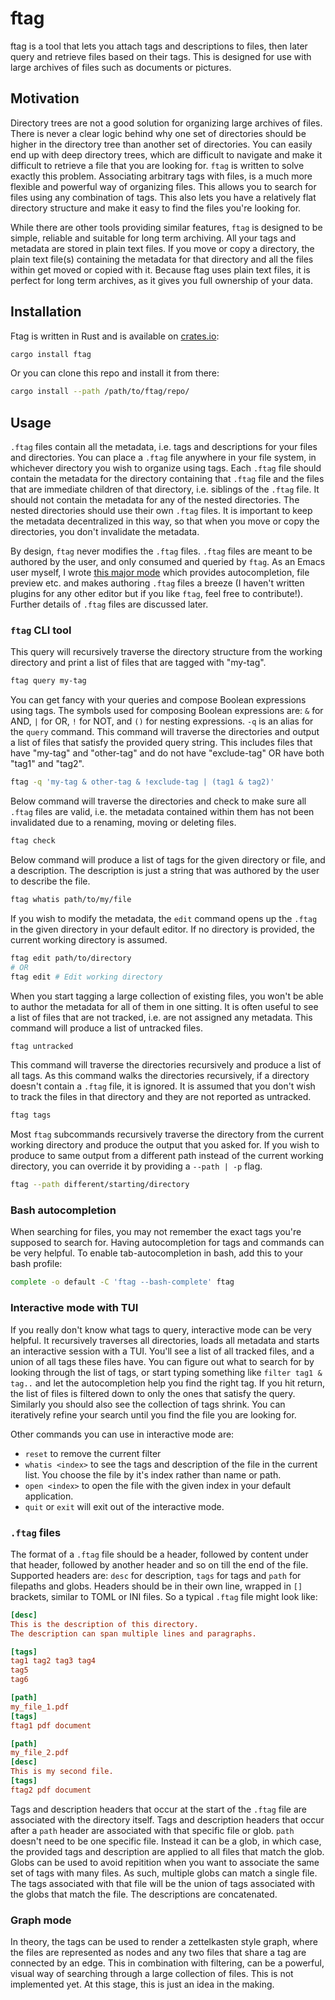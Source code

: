 # ftag

ftag is a tool that lets you attach tags and descriptions to files,
then later query and retrieve files based on their tags. This is
designed for use with large archives of files such as documents or
pictures.

## Motivation

Directory trees are not a good solution for organizing large archives
of files. There is never a clear logic behind why one set of
directories should be higher in the directory tree than another set of
directories. You can easily end up with deep directory trees, which
are difficult to navigate and make it difficult to retrieve a file
that you are looking for. `ftag` is written to solve exactly this
problem. Associating arbitrary tags with files, is a much more
flexible and powerful way of organizing files. This allows you to
search for files using any combination of tags. This also lets you
have a relatively flat directory structure and make it easy to find
the files you're looking for.

While there are other tools providing similar features, `ftag` is
designed to be simple, reliable and suitable for long term
archiving. All your tags and metadata are stored in plain text
files. If you move or copy a directory, the plain text file(s)
containing the metadata for that directory and all the files within
get moved or copied with it. Because ftag uses plain text files, it
is perfect for long term archives, as it gives you full ownership of
your data.

## Installation

Ftag is written in Rust and is available on
[crates.io](https://crates.io/):
```bash
cargo install ftag
```

Or you can clone this repo and install it from there:

```bash
cargo install --path /path/to/ftag/repo/
```

## Usage

`.ftag` files contain all the metadata, i.e. tags and descriptions
for your files and directories. You can place a `.ftag` file
anywhere in your file system, in whichever directory you wish to
organize using tags. Each `.ftag` file should contain the metadata
for the directory containing that `.ftag` file and the files that
are immediate children of that directory, i.e. siblings of the
`.ftag` file. It should not contain the metadata for any of the
nested directories. The nested directories should use their own
`.ftag` files. It is important to keep the metadata decentralized in
this way, so that when you move or copy the directories, you don't
invalidate the metadata.

By design, `ftag` never modifies the `.ftag` files. `.ftag`
files are meant to be authored by the user, and only consumed and
queried by `ftag`. As an Emacs user myself, I wrote [this major
mode](https://github.com/ranjeethmahankali/ftag-mode) which provides
autocompletion, file preview etc. and makes authoring `.ftag` files
a breeze (I haven't written plugins for any other editor but if you
like `ftag`, feel free to contribute!). Further details of `.ftag`
files are discussed later.

### `ftag` CLI tool

This query will recursively traverse the directory structure from the
working directory and print a list of files that are tagged with
"my-tag".

```bash
ftag query my-tag
```

You can get fancy with your queries and compose Boolean expressions
using tags. The symbols used for composing Boolean expressions are:
`&` for AND, `|` for OR, `!` for NOT, and `()` for nesting
expressions. `-q` is an alias for the `query` command. This command
will traverse the directories and output a list of files that satisfy
the provided query string. This includes files that have "my-tag" and
"other-tag" and do not have "exclude-tag" OR have both "tag1" and
"tag2".

```bash
ftag -q 'my-tag & other-tag & !exclude-tag | (tag1 & tag2)'
```

Below command will traverse the directories and check to make sure all
`.ftag` files are valid, i.e. the metadata contained within them has
not been invalidated due to a renaming, moving or deleting files.

```bash
ftag check
```

Below command will produce a list of tags for the given directory or
file, and a description. The description is just a string that was
authored by the user to describe the file.

```bash
ftag whatis path/to/my/file
```

If you wish to modify the metadata, the `edit` command opens up the
`.ftag` in the given directory in your default editor. If no
directory is provided, the current working directory is assumed.

```bash
ftag edit path/to/directory
# OR
ftag edit # Edit working directory
```

When you start tagging a large collection of existing files, you won't
be able to author the metadata for all of them in one sitting. It is
often useful to see a list of files that are not tracked, i.e. are not
assigned any metadata. This command will produce a list of untracked
files.

```bash
ftag untracked
```

This command will traverse the directories recursively and produce a
list of all tags. As this command walks the directories recursively,
if a directory doesn't contain a `.ftag` file, it is ignored. It is
assumed that you don't wish to track the files in that directory and
they are not reported as untracked.

```bash
ftag tags
```

Most `ftag` subcommands recursively traverse the directory from the
current working directory and produce the output that you asked
for. If you wish to produce to same output from a different path
instead of the current working directory, you can override it by
providing a `--path | -p` flag.

```bash
ftag --path different/starting/directory
```

### Bash autocompletion

When searching for files, you may not remember the exact tags you're
supposed to search for. Having autocompletion for tags and commands
can be very helpful. To enable tab-autocompletion in bash, add this to your bash profile:
```bash
complete -o default -C 'ftag --bash-complete' ftag
```

### Interactive mode with TUI

If you really don't know what tags to query, interactive mode can be
very helpful. It recursively traverses all directories, loads all
metadata and starts an interactive session with a TUI. You'll see a
list of all tracked files, and a union of all tags these files
have. You can figure out what to search for by looking through the
list of tags, or start typing something like `filter tag1 & tag..` and
let the autocompletion help you find the right tag. If you hit return,
the list of files is filtered down to only the ones that satisfy the
query. Similarly you should also see the collection of tags
shrink. You can iteratively refine your search until you find the file
you are looking for.

Other commands you can use in interactive mode are:
- `reset` to remove the current filter
- `whatis <index>` to see the tags and description of the file in the
  current list. You choose the file by it's index rather than name or
  path.
- `open <index>` to open the file with the given index in your default
  application.
- `quit` or `exit` will exit out of the interactive mode.

### `.ftag` files

The format of a `.ftag` file should be a header, followed by content
under that header, followed by another header and so on till the end
of the file. Supported headers are: `desc` for description, `tags` for
tags and `path` for filepaths and globs. Headers should be in their
own line, wrapped in `[]` brackets, similar to TOML or INI files. So a
typical `.ftag` file might look like:

```ini
[desc]
This is the description of this directory.
The description can span multiple lines and paragraphs.

[tags]
tag1 tag2 tag3 tag4
tag5
tag6

[path]
my_file_1.pdf
[tags]
ftag1 pdf document

[path]
my_file_2.pdf
[desc]
This is my second file.
[tags]
ftag2 pdf document
```

Tags and description headers that occur at the start of the `.ftag`
file are associated with the directory itself. Tags and description
headers that occur after a `path` header are associated with that
specific file or glob. `path` doesn't need to be one specific
file. Instead it can be a glob, in which case, the provided tags and
description are applied to all files that match the glob. Globs can be
used to avoid repitition when you want to associate the same set of
tags with many files. As such, multiple globs can match a single
file. The tags associated with that file will be the union of tags
associated with the globs that match the file. The descriptions are
concatenated.

### Graph mode

In theory, the tags can be used to render a zettelkasten style graph,
where the files are represented as nodes and any two files that share
a tag are connected by an edge. This in combination with filtering,
can be a powerful, visual way of searching through a large collection
of files. This is not implemented yet. At this stage, this is just an
idea in the making.
